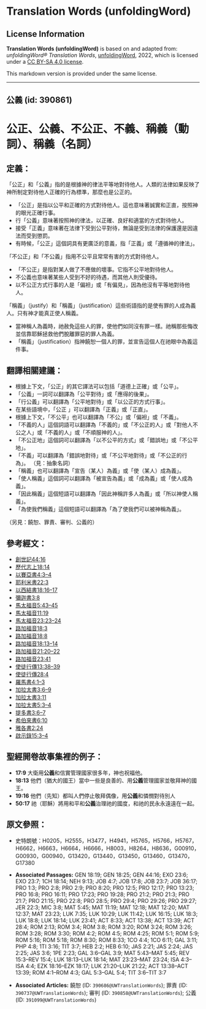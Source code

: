 # Translation Words (unfoldingWord)

## License Information

**Translation Words (unfoldingWord)** is based on and adapted from: _unfoldingWord® Translation Words_, [unfoldingWord](https://unfoldingword.org/utw), 2022, which is licensed under a [CC BY-SA 4.0 license](https://creativecommons.org/licenses/by-sa/4.0/legalcode.en).

This markdown version is provided under the same license.



--------------------------------

## 公義 (id: 390861)

公正、公義、不公正、不義、稱義（動詞）、稱義（名詞）
==========================

定義：
---

「公正」和「公義」指的是根據神的律法平等地對待他人。人類的法律如果反映了神所制定對待他人正確的行為標準，那麼也是公正的。

* 「公正」是指以公平和正確的方式對待他人。這也意味著誠實和正直，按照神的眼光正確行事。
* 行「公義」意味著按照神的律法，以正確、良好和適當的方式對待他人。
* 接受「正義」意味著在法律下受到公平對待，無論是受到法律的保護還是因違法而受到懲罰。
* 有時候，「公正」這個詞具有更廣泛的意義，指「正義」或「遵循神的律法」。

「不公正」和「不公義」指用不公平且常常有害的方式對待他人。

* 「不公正」是指對某人做了不應做的壞事。它指不公平地對待他人。
* 不公義也意味著某些人受到不好的待遇，而其他人則受優待。
* 以不公正方式行事的人是「偏袒」或「有偏見」，因為他沒有平等地對待他人。

「稱義」（justify）和「稱義」（justification）這些術語指的是使有罪的人成為義人。只有神才能真正使人稱義。

* 當神稱人為義時，祂赦免這些人的罪，使他們如同沒有罪一樣。祂稱那些悔改並信靠耶穌拯救他們脫離罪惡的罪人為義。
* 「稱義」（justification）指神饒恕一個人的罪，並宣告這個人在祂眼中為義這件事。

翻譯相關建議：
-------

* 根據上下文，「公正」的其它譯法可以包括「道德上正確」或「公平」。
* 「公義」一詞可以翻譯為「公平對待」或「應得的後果」。
* 「行公義」可以翻譯為「公平地對待」或「以公正的方式行事」。
* 在某些語境中，「公正 」可以翻譯為「正義」或「正直」。
* 根據上下文，「不公平」也可以翻譯為「不公」或「偏袒」或「不義」。
* 「不義的人」這個詞語可以翻譯為「不義的」或「不公正的人」或「對他人不公之人」或「不義的人」或「不順服神的人」。
* 「不公正地」這個詞可以翻譯為「以不公平的方式」或「錯誤地」或「不公平地」。
* 「不義」可以翻譯為「錯誤地對待」或「不公平地對待」或「不公正的行為」。 （見：抽象名詞）
* 「稱義」也可以翻譯為「宣告（某人）為義」或「使（某人）成為義」。
* 「使人稱義」這個詞可以翻譯為「被宣告為義」或「成為義」或「使人成為義」。
* 「因此稱義」這個短語可以翻譯為「因此神稱許多人為義」或「所以神使人稱義」。
* 「為使我們稱義」這個短語可以翻譯為「為了使我們可以被神稱為義」。

（另見：饒恕、罪責、審判、公義的）

參考經文：
-----

* [創世記44:16](https://ref.ly/Gen44:16)
* [歷代志上18:14](https://ref.ly/1Chr18:14)
* [以賽亞書4:3–4](https://ref.ly/Isa4:3-Isa4:4)
* [耶利米書22:3](https://ref.ly/Jer22:3)
* [以西結書18:16–17](https://ref.ly/Ezek18:16-Ezek18:17)
* [彌迦書3:8](https://ref.ly/Mic3:8)
* [馬太福音5:43–45](https://ref.ly/Matt5:43-Matt5:45)
* [馬太福音11:19](https://ref.ly/Matt11:19)
* [馬太福音23:23–24](https://ref.ly/Matt23:23-Matt23:24)
* [路加福音18:3](https://ref.ly/Luke18:3)
* [路加福音18:8](https://ref.ly/Luke18:8)
* [路加福音18:13–14](https://ref.ly/Luke18:13-Luke18:14)
* [路加福音21:20–22](https://ref.ly/Luke21:20-Luke21:22)
* [路加福音23:41](https://ref.ly/Luke23:41)
* [使徒行傳13:38–39](https://ref.ly/Acts13:38-Acts13:39)
* [使徒行傳28:4](https://ref.ly/Acts28:4)
* [羅馬書4:1–3](https://ref.ly/Rom4:1-Rom4:3)
* [加拉太書](https://ref.ly/Gal5:3-Gal5:4)[3:6–9](https://ref.ly/Gal3:6-Gal3:9)
* [加拉太書3:11](https://ref.ly/Gal3:11)
* [加拉太書5:3–4](https://ref.ly/Gal5:3-Gal5:4)
* [提多書3:6–7](https://ref.ly/Titus3:6-Titus3:7)
* [希伯來書6:10](https://ref.ly/Heb6:10)
* [雅各書2:24](https://ref.ly/Jas2:24)
* [啟示錄15:3–4](https://ref.ly/Rev15:3-Rev15:4)

聖經開卷故事集裡的例子：
------------

* **17:9** 大衛用**公義**和信實管理國家很多年，神也祝福他。
* **18:13** 他們（猶大的國王）當中一些是良善的、用**公義**管理國家並敬拜神的國王。
* **19:16** 他們（先知）都叫人們停止敬拜偶像，用**公義**和憐憫對待別人
* **50:17** 祂（耶穌）將用和平和**公義**治理祂的國度，和祂的民永永遠遠在一起。

原文參照：
-----

* 史特朗號：H0205，H2555，H3477，H4941，H5765，H5766，H5767，H6662，H6663，H6664，H6666，H8003，H8264，H8636，G00910，G00930，G00940，G13420，G13440，G13450，G13460，G13470，G17380

* **Associated Passages:** GEN 18:19; GEN 18:25; GEN 44:16; EXO 23:6; EXO 23:7; 1CH 18:14; NEH 9:13; JOB 4:7; JOB 17:8; JOB 23:7; JOB 36:17; PRO 1:3; PRO 2:8; PRO 2:9; PRO 8:20; PRO 12:5; PRO 12:17; PRO 13:23; PRO 16:8; PRO 16:11; PRO 17:23; PRO 19:28; PRO 21:2; PRO 21:3; PRO 21:7; PRO 21:15; PRO 22:8; PRO 28:5; PRO 29:4; PRO 29:26; PRO 29:27; JER 22:3; MIC 3:8; MAT 5:45; MAT 11:19; MAT 12:18; MAT 12:20; MAT 12:37; MAT 23:23; LUK 7:35; LUK 10:29; LUK 11:42; LUK 16:15; LUK 18:3; LUK 18:8; LUK 18:14; LUK 23:41; ACT 8:33; ACT 13:38; ACT 13:39; ACT 28:4; ROM 2:13; ROM 3:4; ROM 3:8; ROM 3:20; ROM 3:24; ROM 3:26; ROM 3:28; ROM 3:30; ROM 4:2; ROM 4:5; ROM 4:25; ROM 5:1; ROM 5:9; ROM 5:16; ROM 5:18; ROM 8:30; ROM 8:33; 1CO 4:4; 1CO 6:11; GAL 3:11; PHP 4:8; 1TI 3:16; TIT 3:7; HEB 2:2; HEB 6:10; JAS 2:21; JAS 2:24; JAS 2:25; JAS 3:6; 1PE 2:23; GAL 3:6–GAL 3:9; MAT 5:43–MAT 5:45; REV 15:3–REV 15:4; LUK 18:13–LUK 18:14; MAT 23:23–MAT 23:24; ISA 4:3–ISA 4:4; EZK 18:16–EZK 18:17; LUK 21:20–LUK 21:22; ACT 13:38–ACT 13:39; ROM 4:1–ROM 4:3; GAL 5:3–GAL 5:4; TIT 3:6–TIT 3:7
* **Associated Articles:** 饒恕 (ID: `390686@UWTranslationWords`); 罪責 (ID: `390737@UWTranslationWords`); 審判 (ID: `390858@UWTranslationWords`); 公義 (ID: `391099@UWTranslationWords`)

